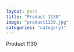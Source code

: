 ```yaml
---
layout: post
title: "Product 1130"
image: "product1130.jpg"
categories: "category1"
---
```

Product 1130
